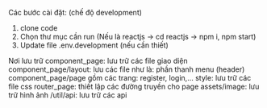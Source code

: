 Các bước cài đặt: (chế độ development)
1. clone code
2. Chọn thư mục cần run (Nếu là reactjs -> cd reactjs -> npm i, npm start)
3. Update file .env.development (nếu cần thiết)

Nơi lưu trữ
component_page: lưu trữ các file giao diện
component_page/layout: lưu các file như là: phần thanh menu (header)
component_page/page gồm các trang: register, login,...
style: lưu trữ các file css
router_page: thiết lập các đường truyền cho page
assets/image: lưu trữ hình ảnh
/util/api: lưu trữ các api

